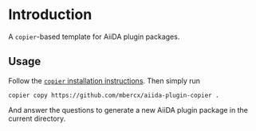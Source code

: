 # Introduction

A `copier`-based template for AiiDA plugin packages.

## Usage

Follow the [`copier` installation instructions](https://copier.readthedocs.io/en/latest/#installation).
Then simply run

```
copier copy https://github.com/mbercx/aiida-plugin-copier .
```

And answer the questions to generate a new AiiDA plugin package in the current directory.
